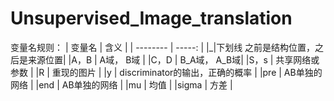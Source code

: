 ﻿# Unsupervised_Image_translation
变量名规则：
| 变量名     | 含义    |
| --------   | -----:  |
|_|下划线 之前是结构位置，之后是来源位置|
|A，B        | A域， B域  | 
|C，D        | B_A域， A_B域| 
|S，s        |   共享网络或参数    | 
|R        |   重现的图片    | 
|y       |   discriminator的输出，正确的概率    | 
|pre          |   AB单独的网络    | 
|end         |   AB单独的网络    | 
|mu          |   均值    | 
|sigma       |   方差    | 

          

